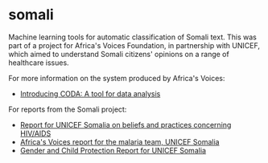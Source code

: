 # somali
Machine learning tools for automatic classification of Somali text.  This was part of a project for Africa's Voices Foundation, in partnership with UNICEF, which aimed to understand Somali citizens' opinions on a range of healthcare issues.

For more information on the system produced by Africa's Voices:
* [Introducing CODA: A tool for data analysis](https://www.africasvoices.org/ideas/newsblog/introducing-our-latest-analysis-tool-coda/)

For reports from the Somali project:
* [Report for UNICEF Somalia on beliefs and practices concerning HIV/AIDS](https://issuu.com/africasvoices/docs/unicef-somalia_hiv_aids_report_marc)
* [Africa's Voices report for the malaria team, UNICEF Somalia](https://issuu.com/africasvoices/docs/final-_africa_s_voices_report_for_u)
* [Gender and Child Protection Report for UNICEF Somalia](https://issuu.com/africasvoices/docs/gender_and_child_protection_report_)
